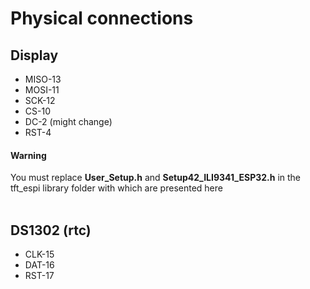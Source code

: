 <h1>Physical connections</h1>

<h2>Display</h2>
<ul>
  <li>MISO-13</li>
  <li>MOSI-11</li>
  <li>SCK-12</li>
  <li>CS-10</li>
  <li>DC-2 (might change)</li>
  <li>RST-4</li>
</ul>
<h4>Warning</h4>
You must replace <b>User_Setup.h</b> and <b>Setup42_ILI9341_ESP32.h</b> in the tft_espi library folder with which are presented here<br><br>


<h2>DS1302 (rtc)</h2>
<ul>
  <li>CLK-15</li>
  <li>DAT-16</li>
  <li>RST-17</li>
</ul>
